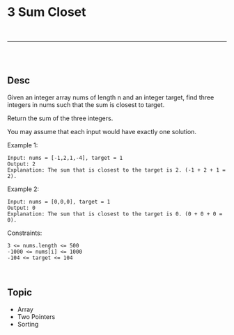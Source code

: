 # 3 Sum Closet

<br>

---

<br>

<br>

## Desc

Given an integer array nums of length n and an integer target, find three integers in nums such that the sum is closest to target.

Return the sum of the three integers.

You may assume that each input would have exactly one solution.


Example 1:
```
Input: nums = [-1,2,1,-4], target = 1
Output: 2
Explanation: The sum that is closest to the target is 2. (-1 + 2 + 1 = 2).
```

Example 2:

```
Input: nums = [0,0,0], target = 1
Output: 0
Explanation: The sum that is closest to the target is 0. (0 + 0 + 0 = 0).
```

Constraints:

```
3 <= nums.length <= 500
-1000 <= nums[i] <= 1000
-104 <= target <= 104
```

<br>

## Topic

* Array
* Two Pointers
* Sorting

<br>

